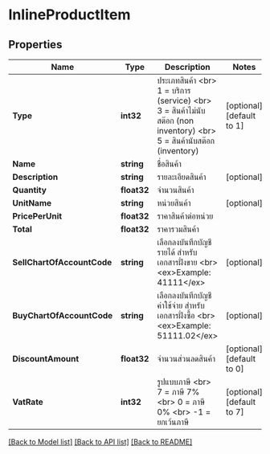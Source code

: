 # InlineProductItem

## Properties

Name | Type | Description | Notes
------------ | ------------- | ------------- | -------------
**Type** | **int32** | ประเภทสินค้า &lt;br&gt; 1 &#x3D; บริการ (service) &lt;br&gt; 3 &#x3D; สินค้าไม่นับสต๊อก (non inventory) &lt;br&gt; 5 &#x3D; สินค้านับสต๊อก (inventory) | [optional] [default to 1]
**Name** | **string** | ชื่อสินค้า | 
**Description** | **string** | รายละเอียดสินค้า | [optional] 
**Quantity** | **float32** | จำนวนสินค้า | 
**UnitName** | **string** | หน่วยสินค้า | [optional] 
**PricePerUnit** | **float32** | ราคาสินค้าต่อหน่วย | 
**Total** | **float32** | ราคารวมสินค้า | 
**SellChartOfAccountCode** | **string** | เลือกลงบันทึกบัญชีรายได้ สำหรับเอกสารฝั่งขาย &lt;br&gt; &lt;ex&gt;Example: 41111&lt;/ex&gt; | [optional] 
**BuyChartOfAccountCode** | **string** | เลือกลงบันทึกบัญชีค่าใช้จ่าย สำหรับเอกสารฝั่งซื้อ &lt;br&gt; &lt;ex&gt;Example: 51111.02&lt;/ex&gt; | [optional] 
**DiscountAmount** | **float32** | จำนวนส่วนลดสินค้า | [optional] [default to 0]
**VatRate** | **int32** | รูปแบบภาษี &lt;br&gt; 7 &#x3D; ภาษี 7% &lt;br&gt; 0 &#x3D; ภาษี 0% &lt;br&gt; -1 &#x3D; ยกเว้นภาษี | [optional] [default to 7]

[[Back to Model list]](../README.md#documentation-for-models) [[Back to API list]](../README.md#documentation-for-api-endpoints) [[Back to README]](../README.md)


